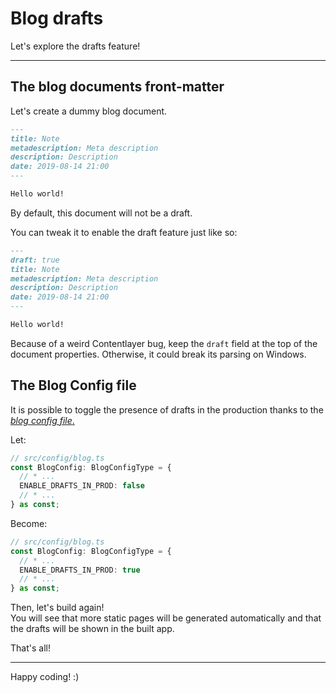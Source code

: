 # Blog drafts

Let's explore the drafts feature!

---

## The blog documents front-matter

Let's create a dummy blog document.

```markdown
---
title: Note
metadescription: Meta description
description: Description
date: 2019-08-14 21:00
---

Hello world!
```

By default, this document will not be a draft.

You can tweak it to enable the draft feature just like so:

```markdown
---
draft: true
title: Note
metadescription: Meta description
description: Description
date: 2019-08-14 21:00
---

Hello world!
```

Because of a weird Contentlayer bug, keep the `draft` field at the top of the document properties. Otherwise, it could break its parsing on Windows.

## The Blog Config file

It is possible to toggle the presence of drafts in the production thanks to the [_blog config file_.](/src/config/blog.ts)

Let:

```ts
// src/config/blog.ts
const BlogConfig: BlogConfigType = {
  // * ...
  ENABLE_DRAFTS_IN_PROD: false
  // * ...
} as const;
```

Become:

```ts
// src/config/blog.ts
const BlogConfig: BlogConfigType = {
  // * ...
  ENABLE_DRAFTS_IN_PROD: true
  // * ...
} as const;
```

Then, let's build again!  
You will see that more static pages will be generated automatically and that the drafts will be shown in the built app.

That's all!

---

Happy coding! :)
